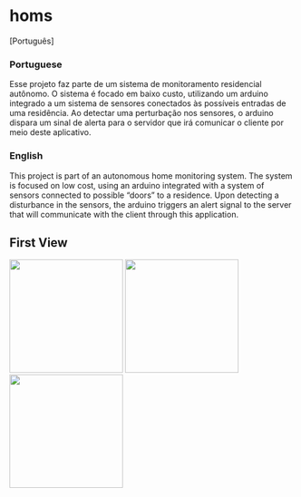 # homs

[Português]

### Portuguese
Esse projeto faz parte de um sistema de monitoramento residencial autônomo.
O sistema é focado em baixo custo, utilizando um arduino integrado a um sistema de sensores conectados às possíveis entradas de uma residência.
Ao detectar uma perturbação nos sensores, o arduino dispara um sinal de alerta para o servidor que irá comunicar o cliente por meio deste aplicativo.

### English
This project is part of an autonomous home monitoring system.
The system is focused on low cost, using an arduino integrated with a system of sensors connected to possible “doors” to a residence.
Upon detecting a disturbance in the sensors, the arduino triggers an alert signal to the server that will communicate with the client through this application.


## First View

<img src="" width="200" />
<img src="" width="200" />
<img src="" width="200" />



